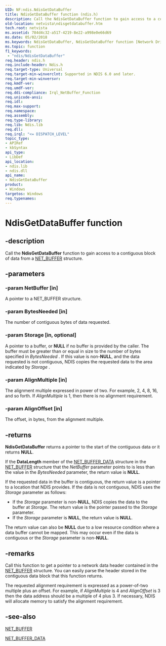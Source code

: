 ```yaml
---
UID: NF:ndis.NdisGetDataBuffer
title: NdisGetDataBuffer function (ndis.h)
description: Call the NdisGetDataBuffer function to gain access to a contiguous block of data from a NET_BUFFER structure.
old-location: netvista\ndisgetdatabuffer.htm
tech.root: netvista
ms.assetid: 784d4c32-a517-4219-8e22-a998e0e66d69
ms.date: 05/02/2018
ms.keywords: NdisGetDataBuffer, NdisGetDataBuffer function [Network Drivers Starting with Windows Vista], ndis/NdisGetDataBuffer, ndis_netbuf_functions_ref_b4ffded6-13c9-417d-bb03-a6421f718deb.xml, netvista.ndisgetdatabuffer
ms.topic: function
f1_keywords:
 - "ndis/NdisGetDataBuffer"
req.header: ndis.h
req.include-header: Ndis.h
req.target-type: Universal
req.target-min-winverclnt: Supported in NDIS 6.0 and later.
req.target-min-winversvr: 
req.kmdf-ver: 
req.umdf-ver: 
req.ddi-compliance: Irql_NetBuffer_Function
req.unicode-ansi: 
req.idl: 
req.max-support: 
req.namespace: 
req.assembly: 
req.type-library: 
req.lib: Ndis.lib
req.dll: 
req.irql: "<= DISPATCH_LEVEL"
topic_type:
- APIRef
- kbSyntax
api_type:
- LibDef
api_location:
- ndis.lib
- ndis.dll
api_name:
- NdisGetDataBuffer
product:
- Windows
targetos: Windows
req.typenames: 
---
```


# NdisGetDataBuffer function


## -description


Call the 
  <b>NdisGetDataBuffer</b> function to gain access to a contiguous block of data from a 
  <a href="https://docs.microsoft.com/windows-hardware/drivers/ddi/content/ndis/ns-ndis-_net_buffer">NET_BUFFER</a> structure.


## -parameters




### -param NetBuffer [in]

A pointer to a NET_BUFFER structure.


### -param BytesNeeded [in]

The number of contiguous bytes of data requested.


### -param Storage [in, optional]

A pointer to a buffer, or <b>NULL</b> if no buffer is provided by the caller. The buffer must be greater
     than or equal in size to the number of bytes specified in 
     <i>BytesNeeded</i> . If this value is non-<b>NULL</b>, and the data requested is not contiguous, NDIS copies the
     requested data to the area indicated by 
     <i>Storage</i> .


### -param AlignMultiple [in]

The alignment multiple expressed in power of two. For example, 2, 4, 8, 16, and so forth. If 
     <i>AlignMultiple</i> is 1, then there is no alignment requirement.


### -param AlignOffset [in]

The offset, in bytes, from the alignment multiple.


## -returns



<b>NdisGetDataBuffer</b> returns a pointer to the start of the contiguous data or it returns <b>NULL</b>.

If the 
      <b>DataLength</b> member of the 
      <a href="https://docs.microsoft.com/windows-hardware/drivers/ddi/content/ndis/ns-ndis-_net_buffer_data">NET_BUFFER_DATA</a> structure in the 
      <a href="https://docs.microsoft.com/windows-hardware/drivers/ddi/content/ndis/ns-ndis-_net_buffer">NET_BUFFER</a> structure that the <i>NetBuffer</i>
      parameter points to is less than the value in the 
      <i>BytesNeeded</i> parameter, the return value is <b>NULL</b>.

If the requested data in the buffer is contiguous, the return value is a pointer to a location that
      NDIS provides. If the data is not contiguous, NDIS uses the 
      <i>Storage</i> parameter as follows:

<ul>
<li>If the 
       <i>Storage</i> parameter is non-<b>NULL</b>, NDIS copies the data to the buffer at 
       <i>Storage</i>. The return value is the pointer passed to the 
       <i>Storage</i> parameter.</li>
<li>If the 
       <i>Storage</i> parameter is <b>NULL</b>, the return value is <b>NULL</b>.</li>
</ul>
The return value can also be <b>NULL</b> due to a low resource condition where a data buffer cannot be mapped. This may occur even if the data is contiguous or the <i>Storage</i> parameter is non-<b>NULL</b>.




## -remarks



Call this function to get a pointer to a network data header contained in the 
    <a href="https://docs.microsoft.com/windows-hardware/drivers/ddi/content/ndis/ns-ndis-_net_buffer">NET_BUFFER</a> structure. You can easily parse the
    header stored in the contiguous data block that this function returns.

The requested alignment requirement is expressed as a power-of-two multiple plus an offset. For
    example, if 
    <i>AlignMultiple</i> is 4 and 
    <i>AlignOffset</i> is 3 then the data address should be a multiple of 4 plus 3. If necessary, NDIS will
    allocate memory to satisfy the alignment requirement.




## -see-also




<a href="https://docs.microsoft.com/windows-hardware/drivers/ddi/content/ndis/ns-ndis-_net_buffer">NET_BUFFER</a>



<a href="https://docs.microsoft.com/windows-hardware/drivers/ddi/content/ndis/ns-ndis-_net_buffer_data">NET_BUFFER_DATA</a>
 

 

